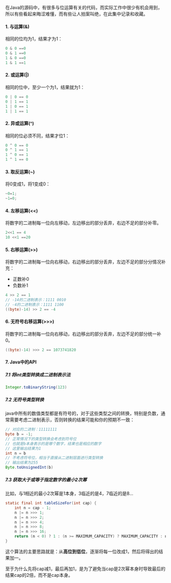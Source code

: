 在Java的源码中，有很多与位运算有关的代码，而实际工作中很少有机会用到，所以有些看起来晦涩难懂，而有些让人拍案叫绝，在此集中记录和收藏。

#### 1. 与运算(&)

相同的位均为1，结果才为1：
```java
0 & 0 ==0
0 & 1 ==0
1 & 0 ==0
1 & 1 ==1
```

#### 2. 或运算(|)
相同的位中，至少一个为1，结果就为1：
```java
0 | 0 == 0
0 | 1 == 1
1 | 0 == 1
1 | 1 == 1
```

#### 2. 异或运算(^)

相同的位必须不同，结果才位1：


```java
0 ^ 0 == 0
0 ^ 1 == 1
1 ^ 0 == 1
1 ^ 1 == 0
```

#### 3. 取反运算(~)

将0变成1，将1变成0：

```java
~0=1;
~1=0;
```

#### 4. 左移运算(<<)

将数字的二进制每一位向左移动，左边移出的部分丢弃，右边不足的部分补零。

```java
2<<1 == 4
10 <<1 ==20
```

#### 5. 右移运算(>>)

将数字的二进制每一位向右移动，右边移出的部分丢弃，左边不足的部分分情况补充：

- 正数补0
- 负数补1

```java
4 >> 2 == 1
// -14的二进制表示：1111 0010  
// -4的二进制表示：1111 1100
((byte)-14) >> 2 == -4
```

#### 6. 无符号右移运算(>>>)

将数字的二进制每一位向右移动，右边移出的部分丢弃，左边不足的部分统一补0。

```java
((byte)-14) >>> 2 == 1073741820
```

#### 7. Java中的API

##### 7.1 将int类型转换成二进制表示法

```java
Integer.toBinaryString(123)
```

##### 7.2 无符号类型转换

java中所有的数值类型都是有符号的，对于这些类型之间的转换，特别是负数，通常需要考虑二进制表示，否则转换的结果可能和你的预期不一致：

```java
// 对应的二进制：11111111
byte b = -1;
// 正常情况下的类型转换会考虑到符号位
// 也就是b本身表示的是哪个数字，结果也是相应的数字
// 这里输出结果为1
int n = b
// 不考虑符号位，相当于直接从二进制层面进行类型转换
// 输出结果为255
Byte.toUnsignedInt(b)
```

##### 7.3 获取大于或等于指定数字的最小2次幂

比如，与1相近的最小2次幂是1本身，3临近的是4，7临近的是8...
``` java
static final int tableSizeFor(int cap) {
    int n = cap - 1;
    n |= n >>> 1;
    n |= n >>> 2;
    n |= n >>> 4;
    n |= n >>> 8;
    n |= n >>> 16;
    return (n < 0) ? 1 : (n >= MAXIMUM_CAPACITY) ? MAXIMUM_CAPACITY : n + 1;
}
```
这个算法的主要思路就是：从**高位到低位**，逐渐将每一位改成1，然后将得出的结果加一。

至于为什么先将cap减1，最后再加1，是为了避免当cap是2次幂本身时导致最后的结果cap的2倍，而不是cap本身。

